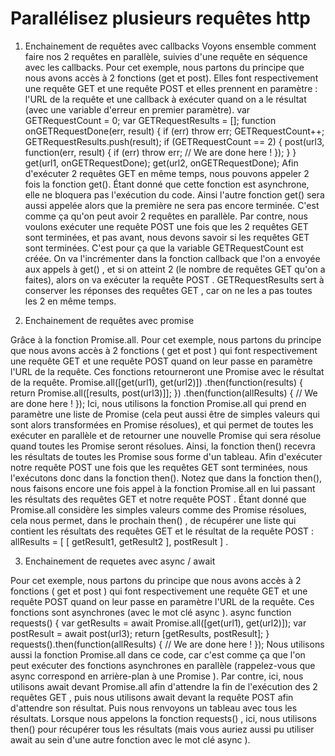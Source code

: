 # Parallélisez plusieurs requêtes http

1. Enchainement de requêtes avec callbacks
   Voyons ensemble comment faire nos 2 requêtes en parallèle, suivies d'une requête en séquence avec les callbacks. Pour cet exemple, nous partons du principe que nous avons accès à 2 fonctions (get et post). Elles font respectivement une requête GET et une requête POST et elles prennent en paramètre : l'URL de la requête et une callback à exécuter quand on a le résultat (avec une variable d'erreur en premier paramètre).
   var GETRequestCount = 0;
   var GETRequestResults = [];
   function onGETRequestDone(err, result) {
   if (err) throw err;
   GETRequestCount++;
   GETRequestResults.push(result);
   if (GETRequestCount == 2) {
   post(url3, function(err, result) {
   if (err) throw err;
   // We are done here !
   });
   }
   }
   get(url1, onGETRequestDone);
   get(url2, onGETRequestDone);
   Afin d'exécuter 2 requêtes GET en même temps, nous pouvons appeler 2 fois la fonction get(). Étant donné que cette fonction est asynchrone, elle ne bloquera pas l'exécution du code. Ainsi l'autre fonction get() sera aussi appelée alors que la première ne sera pas encore terminée. C'est comme ça qu'on peut avoir 2 requêtes en parallèle.
   Par contre, nous voulons exécuter une requête POST une fois que les 2 requêtes GET sont terminées, et pas avant, nous devons savoir si les requêtes GET sont terminées. C'est pour ça que la variable GETRequestCount est créée. On va l'incrémenter dans la fonction callback que l'on a envoyée aux appels à get() , et si on atteint 2 (le nombre de requêtes GET qu'on a faites), alors on va exécuter la requête POST .
   GETRequestResults sert à conserver les réponses des requêtes GET , car on ne les a pas toutes les 2 en même temps.

2. Enchainement de requêtes avec promise

Grâce à la fonction Promise.all. Pour cet exemple, nous partons du principe que nous avons accès à 2 fonctions ( get et post ) qui font respectivement une requête GET et une requête POST quand on leur passe en paramètre l'URL de la requête. Ces fonctions retourneront une Promise avec le résultat de la requête.
Promise.all([get(url1), get(url2)])
.then(function(results) {
return Promise.all([results, post(url3)]];
})
.then(function(allResults) {
// We are done here !
});
Ici, nous utilisons la fonction Promise.all qui prend en paramètre une liste de Promise (cela peut aussi être de simples valeurs qui sont alors transformées en Promise résolues), et qui permet de toutes les exécuter en parallèle et de retourner une nouvelle Promise qui sera résolue quand toutes les Promise seront résolues.
Ainsi, la fonction then() recevra les résultats de toutes les Promise sous forme d'un tableau.
Afin d'exécuter notre requête POST une fois que les requêtes GET sont terminées, nous l'exécutons donc dans la fonction then().
Notez que dans la fonction then(), nous faisons encore une fois appel à la fonction Promise.all en lui passant les résultats des requêtes GET et notre requête POST . Étant donné que Promise.all considère les simples valeurs comme des Promise résolues, cela nous permet, dans le prochain then() , de récupérer une liste qui contient les résultats des requêtes GET et le résultat de la requête POST : allResults = [ [ getResult1, getResult2 ], postResult ] .

3. Enchainement de requetes avec async / await

Pour cet exemple, nous partons du principe que nous avons accès à 2 fonctions ( get et post ) qui font respectivement une requête GET et une requête POST quand on leur passe en paramètre l'URL de la requête. Ces fonctions sont asynchrones (avec le mot clé async ).
async function requests() {
var getResults = await Promise.all([get(url1), get(url2)]);
var postResult = await post(url3);
return [getResults, postResult];
}
requests().then(function(allResults) {
// We are done here !
});
Nous utilisons aussi la fonction Promise.all dans ce code, car c'est comme ça que l'on peut exécuter des fonctions asynchrones en parallèle (rappelez-vous que async correspond en arrière-plan à une Promise ).
Par contre, ici, nous utilisons await devant Promise.all afin d'attendre la fin de l'exécution des 2 requêtes GET , puis nous utilisons await devant la requête POST afin d'attendre son résultat. Puis nous renvoyons un tableau avec tous les résultats.
Lorsque nous appelons la fonction requests() , ici, nous utilisons then() pour récupérer tous les résultats (mais vous auriez aussi pu utiliser await au sein d'une autre fonction avec le mot clé async ).
